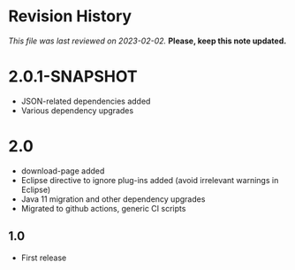 # Revision History

*This file was last reviewed on 2023-02-02.* **Please, keep this note updated.**

# 2.0.1-SNAPSHOT
* JSON-related dependencies added
* Various dependency upgrades 

# 2.0
* download-page added
* Eclipse directive to ignore plug-ins added (avoid irrelevant warnings in Eclipse)
* Java 11 migration and other dependency upgrades
* Migrated to github actions, generic CI scripts

## 1.0
* First release

